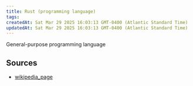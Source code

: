 ```yaml
---
title: Rust (programming language)
tags: 
createdAt: Sat Mar 29 2025 16:03:13 GMT-0400 (Atlantic Standard Time)
updatedAt: Sat Mar 29 2025 16:03:13 GMT-0400 (Atlantic Standard Time)
---
```



General-purpose programming language



## Sources
- [wikipedia_page](https://en.wikipedia.org/wiki/Rust_(programming_language))

